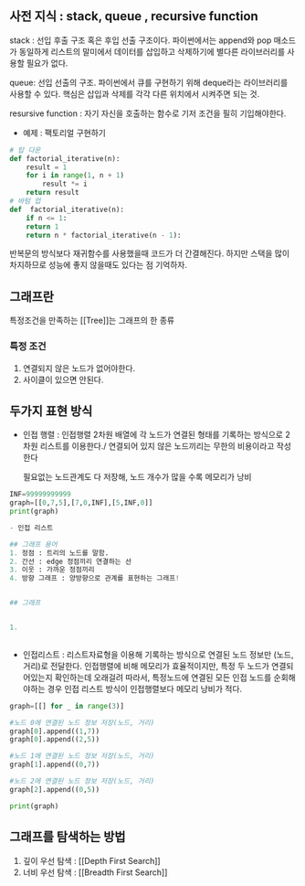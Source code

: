 ## 사전 지식 : stack, queue , recursive function
stack : 선입 후출 구조 혹은 후입 선출 구조이다.  파이썬에서는 append와 pop 매소드가 동일하게 리스트의 말미에서 데이터를 삽입하고 삭제하기에 별다른 라이브러리를 사용할 필요가 없다. 

queue:  선입 선출의 구조. 파이썬에서 큐를 구현하기 위해 deque라는 라이브러리를 사용할 수 있다. 핵심은 삽입과 삭제를 각각 다른 위치에서 시켜주면 되는 것. 

resursive function : 자기 자신을 호출하는 함수로 기저 조건을 필히 기입해야한다. 
- 예제  : 팩토리얼 구현하기
```python
# 탑 다운
def factorial_iterative(n):
	result = 1
	for i in range(1, n + 1)
		result *= i
	return result
# 바텀 업
def  factorial_iterative(n):
	if n <= 1:
	return 1
	return n * factorial_iterative(n - 1):

```

반복문의 방식보다 재귀함수를 사용했을때 코드가 더 간결해진다. 하지만 스택을 많이 차지하므로 성능에 좋지 않을때도 있다는 점 기억하자. 




## 그래프란 

특정조건을 만족하는 [[Tree]]는 그래프의 한 종류 

### 특정 조건 
1. 연결되지 않은 노드가 없어야한다. 
2. 사이클이 있으면 안된다.

## 두가지 표현 방식
- 인접 행렬 : 인접행렬 2차원 배열에 각 노드가 연결된 형태를 기록하는 방식으로 2차원 리스트를 이용한다./ 연결되어 있지 않은 노드끼리는 무한의 비용이라고 작성한다

    필요없는 노드관계도 다 저장해, 노드 개수가 많을 수록 메모리가 낭비
    
```python
INF=99999999999
graph=[[0,7,5],[7,0,INF],[5,INF,0]]
print(graph)

- 인접 리스트

## 그래프 용어
1. 정점 : 트리의 노드를 말함. 
2. 간선 : edge 정점끼리 연결하는 선 
3. 이웃 : 가까운 정점끼리 
4. 방향 그래프 : 양방향으로 관계를 표현하는 그래프! 


## 그래프


1.  
    
```

- 인접리스트 : 리스트자료형을 이용해 기록하는 방식으로 연결된 노드 정보만 (노드,거리)로 전달한다. 인접행렬에 비해 메모리가 효율적이지만, 특정 두 노드가 연결되어있는지 확인하는데 오래걸려 따라서, 특정노드에 연결된 모든 인접 노드를 순회해야하는 경우 인접 리스트 방식이 인접행렬보다 메모리 낭비가 적다.
```python
graph=[[] for _ in range(3)]

#노드 0에 연결된 노드 정보 저장(노드, 거리)
graph[0].append((1,7))
graph[0].append((2,5))

#노드 1에 연결된 노드 정보 저장(노드, 거리)
graph[1].append((0,7))

#노드 2에 연결된 노드 정보 저장(노드, 거리)
graph[2].append((0,5))

print(graph)
```



## 그래프를 탐색하는 방법 

1. 깊이 우선 탐색 :  [[Depth First Search]]
2. 너비 우선 탐색 : [[Breadth First Search]]

